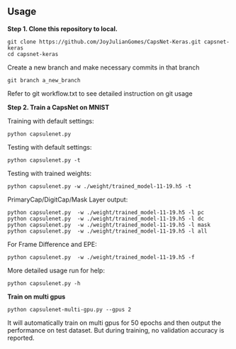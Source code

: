 ## Usage

**Step 1. Clone this repository to local.**
```
git clone https://github.com/JoyJulianGomes/CapsNet-Keras.git capsnet-keras
cd capsnet-keras
```
Create a new branch and make necessary commits in that branch
```
git branch a_new_branch
```
Refer to git workflow.txt to see detailed instruction on git usage

**Step 2. Train a CapsNet on MNIST**

Training with default settings:
```
python capsulenet.py
```
Testing with default settings:
```
python capsulenet.py -t
```
Testing with trained weights:
```
python capsulenet.py -w ./weight/trained_model-11-19.h5 -t
```
PrimaryCap/DigitCap/Mask Layer output:
```
python capsulenet.py  -w ./weight/trained_model-11-19.h5 -l pc
python capsulenet.py  -w ./weight/trained_model-11-19.h5 -l dc
python capsulenet.py  -w ./weight/trained_model-11-19.h5 -l mask
python capsulenet.py  -w ./weight/trained_model-11-19.h5 -l all
```
For Frame Difference and EPE:
```
python capsulenet.py  -w ./weight/trained_model-11-19.h5 -f
```

More detailed usage run for help:
```
python capsulenet.py -h
```

**Train on multi gpus**

```
python capsulenet-multi-gpu.py --gpus 2
```
It will automatically train on multi gpus for 50 epochs and then output the performance on test dataset.
But during training, no validation accuracy is reported.
